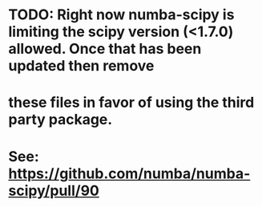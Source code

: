 # TODO: Right now numba-scipy is limiting the scipy version (<1.7.0) allowed. Once that has been updated then remove
#   these files in favor of using the third party package.
#   See: https://github.com/numba/numba-scipy/pull/90
